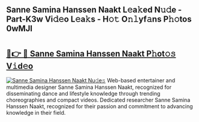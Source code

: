 ## Sanne Samina Hanssen Naakt L𝚎a𝚔ed N𝚞𝚍e - Part-K3w Vi𝚍𝚎o L𝚎a𝚔s - H𝚘𝚝 O𝚗𝚕yf𝚊ns P𝚑𝚘tos 0wMJl

# <h2><a href="http://kf1cd8.oniu.top/?m=Sanne+Samina+Hanssen+Naakt">🔗👉 🔴 Sanne Samina Hanssen Naakt P𝚑ot𝚘𝚜 V𝚒d𝚎o</a></h2>

[![Sanne Samina Hanssen Naakt Nu𝚍e𝚜](https://i.imgur.com/0qMVB7G.gif)](http://kf1cd8.oniu.top/?m=Sanne+Samina+Hanssen+Naakt)
Web-based entertainer and multimedia designer Sanne Samina Hanssen Naakt, recognized for disseminating dance and lifestyle knowledge through trending choreographies and compact videos. Dedicated researcher Sanne Samina Hanssen Naakt, recognized for their passion and commitment to advancing knowledge in their field.  
